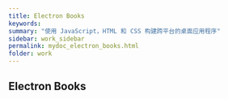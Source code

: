 ```yaml
---
title: Electron Books
keywords:
summary: "使用 JavaScript，HTML 和 CSS 构建跨平台的桌面应用程序"
sidebar: work_sidebar
permalink: mydoc_electron_books.html
folder: work
---
```


## Electron Books